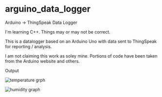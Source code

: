 # arguino_data_logger
Arduino -> ThingSpeak Data Logger

I'm learning C++. Things may or may not be correct.

This is a datalogger based on an Arduino Uno with data sent to ThingSpeak for reporting / analysis.

I am not claiming this work as soley mine. Portions of code have been taken from the Arduino website and others.

Output

![temperature grph](https://ibb.co/gSMqdMP)

![humidity graph](https://ibb.co/6r4WbG1)

